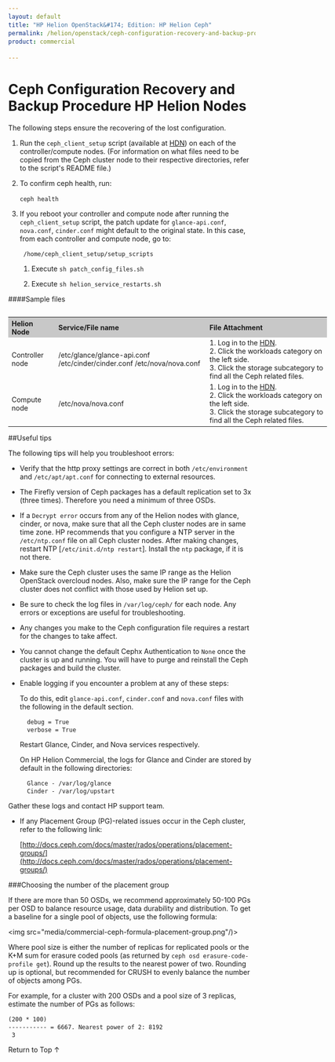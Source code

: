 ```yaml
---
layout: default
title: "HP Helion OpenStack&#174; Edition: HP Helion Ceph"
permalink: /helion/openstack/ceph-configuration-recovery-and-backup-procedure-HP-Helion-nodes/
product: commercial

---
```

<!--UNDER REVISION-->


<script>

function PageRefresh {
onLoad="window.refresh"
}

PageRefresh();

</script>
<!--
<p style="font-size: small;"> <a href="/helion/openstack/install-beta/kvm/">&#9664; PREV</a> | <a href="/helion/openstack/install-beta-overview/">&#9650; UP</a> | <a href="/helion/openstack/install-beta/esx/">NEXT &#9654;</a> </p>--->


# Ceph Configuration Recovery and Backup Procedure HP Helion Nodes

The following steps ensure the recovering of the lost configuration.

1. Run the  `ceph_client_setup` script (available at [HDN](https://helion.hpwsportal.com)) on each of the controller/compute nodes. (For information on what files need to be copied from  the Ceph cluster node to their respective directories, refer to the script's README file.)
2. To confirm ceph health, run:

	 `ceph health`

3. If you reboot your controller and compute node after running the `ceph_client_setup` script, the patch update for `glance-api.conf`, `nova.conf`, `cinder.conf` might default to the original state. In this case, from each controller and compute node, go to:


		/home/ceph_client_setup/setup_scripts

	1. Execute `sh patch_config_files.sh`

	2. Execute `sh helion_service_restarts.sh`


####Sample files

<table>
<table style="text-align: left; vertical-align: top; width:650px;">
<tr style="background-color: #C8C8C8;">
	<th > Helion Node</th>
	<th > Service/File name</th>	
	<th>File Attachment </th>
</tr>
	<tr>
<td>Controller node</td>
<td>/etc/glance/glance-api.conf /etc/cinder/cinder.conf /etc/nova/nova.conf</td>
<td>1. Log in to the <a href =" https://helion.hpwsportal.com"> HDN</a>. <br> 2. Click the workloads category on the left side. <br> 3. Click the storage subcategory to find all the Ceph related files. <!--<br> <b>Filename</b>  need ?-->
</td>
</tr>
<tr>
<td>Compute node</td>
<td>/etc/nova/nova.conf</td>
<td>1. Log in to the <a href =" https://helion.hpwsportal.com"> HDN</a>. <br> 2. Click the workloads category on the left side. <br> 3. Click the storage subcategory to find all the Ceph related files. <!-- <br> <b>Filename</b> need ?-->
</tr>
  </table>


##Useful tips

The following tips will help you troubleshoot errors:

* Verify that the http proxy settings are correct in both `/etc/environment` and `/etc/apt/apt.conf` for connecting to external resources.

* The Firefly version of Ceph packages has a default replication set to 3x (three times). Therefore you need a minimum of three OSDs.

* If a `Decrypt error` occurs from any of the Helion nodes with glance, cinder, or nova, make sure that all the Ceph cluster nodes are in same time zone. HP recommends that you configure a NTP server in the `/etc/ntp.conf` file on all Ceph cluster nodes.  After making changes, restart NTP [`/etc/init.d/ntp restart`]. Install the `ntp` package, if it is not there.

* Make sure the Ceph cluster uses the same IP range as the Helion OpenStack overcloud nodes. Also, make sure the IP range for the Ceph cluster does not conflict with those used by Helion set up.

* Be sure to check the log files in `/var/log/ceph/` for each node. Any errors or exceptions are useful for troubleshooting.

* Any changes you make to the Ceph configuration file requires a restart for the changes to take affect.

* You cannot change the default Cephx Authentication to `None` once the cluster is up and running. You will have to purge and reinstall the Ceph packages and build the cluster. 

* Enable logging if you encounter a problem at any of these steps:
	
	To do this, edit `glance-api.conf`, `cinder.conf` and `nova.conf` files with the following in the default section.

		debug = True
		verbose = True

	Restart Glance, Cinder, and Nova services respectively.

	On HP Helion Commercial, the logs for Glance and Cinder are stored by default in the following directories:

		Glance - /var/log/glance
		Cinder - /var/log/upstart

Gather these logs and contact HP support team. 

* If any Placement Group (PG)-related issues occur in the Ceph cluster, refer to the following link:

	[http://docs.ceph.com/docs/master/rados/operations/placement-groups/](http://docs.ceph.com/docs/master/rados/operations/placement-groups/)

###Choosing the number of the placement group

If there are more than 50 OSDs, we recommend approximately 50-100 PGs per OSD to balance resource usage, data durability and distribution. To get a baseline for a single pool of objects, use the following formula:
		
<img src="media/commercial-ceph-formula-placement-group.png"/)>


Where pool size is either the number of replicas for replicated pools or the K+M sum for erasure coded pools (as returned by `ceph osd erasure-code-profile get`).
Round up the results to the nearest power of two. Rounding up is optional, but recommended for CRUSH to evenly balance the number of objects among PGs.

For example, for a cluster with 200 OSDs and a pool size of 3 replicas, estimate the number of PGs as follows:

	(200 * 100)
	----------- = 6667. Nearest power of 2: 8192
     3



<a href="#top" style="padding:14px 0px 14px 0px; text-decoration: none;"> Return to Top &#8593; </a>
